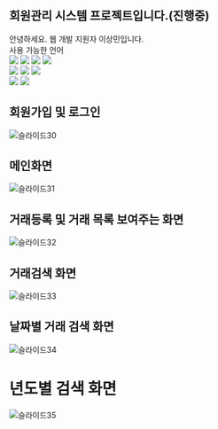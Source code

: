 ## 회원관리 시스템 프로젝트입니다.(진행중)
안녕하세요. 웹 개발 지원자 이상민입니다.<br>
사용 가능한 언어<br>
<img src="https://img.shields.io/badge/JAVA-007396?style=for-the-badge&logo=java&logoColor=white">
<img src="https://img.shields.io/badge/Spring-6DB33F?style=for-the-badge&logo=Spring&logoColor=white">
<img src="https://img.shields.io/badge/mysql-4479A1?style=for-the-badge&logo=mysql&logoColor=white">
<img src="https://img.shields.io/badge/javascript-F7DF1E?style=for-the-badge&logo=javascript&logoColor=black"><br>
<img src="https://img.shields.io/badge/html-E34F26?style=for-the-badge&logo=html5&logoColor=white">
<img src="https://img.shields.io/badge/css-1572B6?style=for-the-badge&logo=css3&logoColor=white">
<img src="https://img.shields.io/badge/bootstrap-7952B3?style=for-the-badge&logo=bootstrap&logoColor=white"><br>
<img src="https://img.shields.io/badge/jquery-0769AD?style=for-the-badge&logo=jquery&logoColor=white">
<img src="https://img.shields.io/badge/github-181717?style=for-the-badge&logo=github&logoColor=white">

## 회원가입 및 로그인
![슬라이드30](https://user-images.githubusercontent.com/86944912/154383078-53843b2c-ed58-4d3a-b97f-3f5012ed1ea7.JPG)<br>
## 메인화면
![슬라이드31](https://user-images.githubusercontent.com/86944912/154383138-eafa25af-e5ee-47b2-8244-eee925845bf3.JPG)<br>
## 거래등록 및 거래 목록 보여주는 화면
![슬라이드32](https://user-images.githubusercontent.com/86944912/154383171-b719fceb-a8c8-4da4-bae2-d1c27100af79.JPG)<br>
## 거래검색 화면
![슬라이드33](https://user-images.githubusercontent.com/86944912/154383201-4202521f-1d03-480d-bcc4-351e0604ef43.JPG)<br>
## 날짜별 거래 검색 화면
![슬라이드34](https://user-images.githubusercontent.com/86944912/154383223-c2b3d633-5815-46d2-b5cf-4b36d07a63cb.JPG)<br>
# 년도별 검색 화면
![슬라이드35](https://user-images.githubusercontent.com/86944912/154383249-de6026b1-f0fe-4275-95d8-c460216807e6.JPG)
